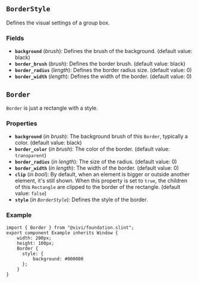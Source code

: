 <!--
SPDX-FileCopyrightText: 2024 vivi developers <vivi-ui@tuta.io>
SPDX-License-Identifier: MIT
-->

## `BorderStyle`

Defines the visual settings of a group box.

### Fields

- **`background`** (_brush_): Defines the brush of the background. (default value: black)
- **`border_brush`** (_brush_): Defines the border brush. (default value: black)
- **`border_radius`** (_length_): Defines the border radius size. (default value: 0)
- **`border_width`** (_length_): Defines the width of the border. (default value: 0)

## `Border`

`Border` is just a rectangle with a style.

### Properties

- **`background`** (_in_ _brush_): The background brush of this `Border`, typically a color. (default value: black)
- **`border_color`** (_in_ _brush_): The color of the border. (default value: `transparent`)
- **`border_radius`** (_in_ _length_): The size of the radius. (default value: 0)
- **`border_width`** (_in_ _length_): The width of the border. (default value: 0)
- **`clip`** (_in_ _bool_): By default, when an element is bigger or outside another element, it's still shown. When this property is set to `true`, the children of this `Rectangle` are clipped to the border of the rectangle. (default value: `false`)
- **`style`** (_in_ _`BorderStyle`_): Defines the style of the border.

### Example

```slint
import { Border } from "@vivi/foundation.slint";
export component Example inherits Window {
    width: 200px;
    height: 100px;
    Border {
      style: {
          background: #000000
      };
    }
}
```
